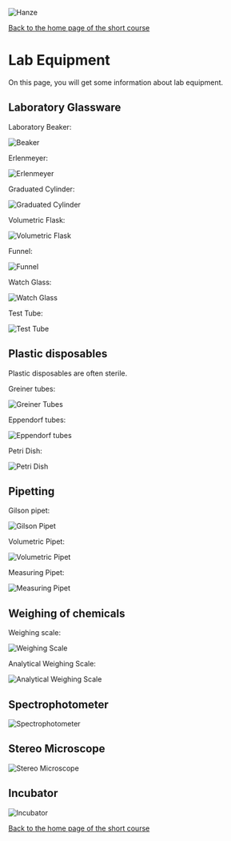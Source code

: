 ![Hanze](../hanze/hanze.png)

[Back to the home page of the short course](./short.html)

# Lab Equipment

On this page, you will get some information about lab equipment.

## Laboratory Glassware

Laboratory Beaker:

![Beaker](./equipment/beaker.jpg)

Erlenmeyer:

![Erlenmeyer](./equipment/erlenmeyer.jpg)

Graduated Cylinder:

![Graduated Cylinder](./equipment/graduated_cylinder.jpg)

Volumetric Flask:

![Volumetric Flask](./equipment/volumetric_flask.jpg)

Funnel:

![Funnel](./equipment/funnel.jpg)

Watch Glass:

![Watch Glass](./equipment/watch_glass.jpg)

Test Tube:

![Test Tube](./equipment/test_tube.jpg)

## Plastic disposables

Plastic disposables are often sterile.

Greiner tubes:

![Greiner Tubes](./equipment/greiner_tube.jpg)

Eppendorf tubes:

![Eppendorf tubes](./equipment/ep_tubes.jpg)

Petri Dish:

![Petri Dish](./equipment/petri_dish.jpg)


## Pipetting

Gilson pipet:

![Gilson Pipet](./equipment/gilson.jpg)

Volumetric Pipet:

![Volumetric Pipet](./equipment/vol_pipet.jpg)

Measuring Pipet:

![Measuring Pipet](./equipment/measuring_pipet.jpg)


## Weighing of chemicals

Weighing scale:

![Weighing Scale](./equipment/weighing_scale.jpg)

Analytical Weighing Scale:

![Analytical Weighing Scale](./equipment/analytical_weighing_scale.jpg)

## Spectrophotometer

![Spectrophotometer](./equipment/spectrophotometer.png)

## Stereo Microscope

![Stereo Microscope](./equipment/stereomicroscope.jpg)

## Incubator

![Incubator](./equipment/incubator.jpg)



[Back to the home page of the short course](./short.html)